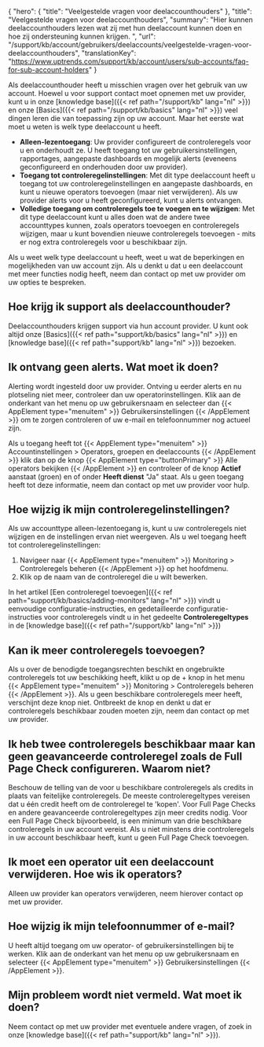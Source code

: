 {
  "hero": {
    "title": "Veelgestelde vragen voor deelaccounthouders"
  },
  "title": "Veelgestelde vragen voor deelaccounthouders",
  "summary": "Hier kunnen deelaccounthouders lezen wat zij met hun deelaccount kunnen doen en hoe zij ondersteuning kunnen krijgen. ",
  "url": "/support/kb/account/gebruikers/deelaccounts/veelgestelde-vragen-voor-deelaccounthouders",
  "translationKey": "https://www.uptrends.com/support/kb/account/users/sub-accounts/faq-for-sub-account-holders"
}

Als deelaccounthouder heeft u misschien vragen over het gebruik van uw account. Hoewel u voor support contact moet opnemen met uw provider, kunt u in onze [knowledge base]({{< ref path="/support/kb" lang="nl" >}}) en onze [Basics]({{< ref path="/support/kb/basics" lang="nl" >}}) veel dingen leren die van toepassing zijn op uw account. Maar het eerste wat moet u weten is welk type deelaccount u heeft.

-   **Alleen-lezentoegang**: Uw provider configureert de controleregels voor u en onderhoudt ze. U heeft toegang tot uw gebruikersinstellingen, rapportages, aangepaste dashboards en mogelijk alerts (eveneens geconfigureerd en onderhouden door uw provider).
-   **Toegang tot controleregelinstellingen**: Met dit type deelaccount heeft u toegang tot uw controleregelinstellingen en aangepaste dashboards, en kunt u nieuwe operators toevoegen (maar niet verwijderen). Als uw provider alerts voor u heeft geconfigureerd, kunt u alerts ontvangen.
-   **Volledige toegang om controleregels toe te voegen en te wijzigen**: Met dit type deelaccount kunt u alles doen wat de andere twee accounttypes kunnen, zoals operators toevoegen en controleregels wijzigen, maar u kunt bovendien nieuwe controleregels toevoegen - mits er nog extra controleregels voor u beschikbaar zijn.

Als u weet welk type deelaccount u heeft, weet u wat de beperkingen en mogelijkheden van uw account zijn. Als u denkt u dat u een deelaccount met meer functies nodig heeft, neem dan contact op met uw provider om uw opties te bespreken.


## Hoe krijg ik support als deelaccounthouder?

Deelaccounthouders krijgen support via hun account provider. U kunt ook altijd onze [Basics]({{< ref path="support/kb/basics" lang="nl" >}}) en [knowledge base]({{< ref path="support/kb" lang="nl" >}}) bezoeken.

## Ik ontvang geen alerts. Wat moet ik doen?

Alerting wordt ingesteld door uw provider. Ontving u eerder alerts en nu plotseling niet meer, controleer dan uw operatorinstellingen. Klik aan de onderkant van het menu op uw gebruikersnaam en selecteer dan {{< AppElement type="menuitem" >}} Gebruikersinstellingen {{< /AppElement >}} om te zorgen controleren of uw e-mail en telefoonnummer nog actueel zijn. 

Als u toegang heeft tot {{< AppElement type="menuitem" >}} Accountinstellingen > Operators, groepen en deelaccounts {{< /AppElement >}} klik dan op de knop {{< AppElement type="buttonPrimary" >}} Alle operators bekijken {{< /AppElement >}} en controleer of de knop **Actief** aanstaat (groen) en of onder **Heeft dienst** "Ja" staat. Als u geen toegang heeft tot deze informatie, neem dan contact op met uw provider voor hulp.

## Hoe wijzig ik mijn controleregelinstellingen?

Als uw accounttype alleen-lezentoegang is, kunt u uw controleregels niet wijzigen en de instellingen ervan niet weergeven. Als u wel toegang heeft tot controleregelinstellingen:

1.  Navigeer naar {{< AppElement type="menuitem" >}} Monitoring > Controleregels beheren {{< /AppElement >}} op het hoofdmenu.
2.  Klik op de naam van de controleregel die u wilt bewerken.

In het artikel [Een controleregel toevoegen]({{< ref path="support/kb/basics/adding-monitors" lang="nl" >}}) vindt u eenvoudige configuratie-instructies, en gedetailleerde configuratie-instructies voor controleregels vindt u in het gedeelte **Controleregeltypes** in de [knowledge base]({{< ref path="/support/kb" lang="nl" >}})

## Kan ik meer controleregels toevoegen?

Als u over de benodigde toegangsrechten beschikt en ongebruikte controleregels tot uw beschikking heeft, klikt u op de + knop in het menu {{< AppElement type="menuitem" >}} Monitoring > Controleregels beheren {{< /AppElement >}}. Als u geen beschikbare controleregels meer heeft, verschijnt deze knop niet. Ontbreekt de knop en denkt u dat er controleregels beschikbaar zouden moeten zijn, neem dan contact op met uw provider.

## Ik heb twee controleregels beschikbaar maar kan geen geavanceerde controleregel zoals de Full Page Check configureren. Waarom niet?

Beschouw de telling van de voor u beschikbare controleregels als credits in plaats van feitelijke controleregels. De meeste controleregeltypes vereisen dat u één credit heeft om de controleregel te 'kopen'. Voor Full Page Checks en andere geavanceerde controleregeltypes zijn meer credits nodig. Voor een Full Page Check bijvoorbeeld, is een minimum van drie beschikbare controleregels in uw account vereist. Als u niet minstens drie controleregels in uw account beschikbaar heeft, kunt u geen Full Page Check toevoegen.

## Ik moet een operator uit een deelaccount verwijderen. Hoe wis ik operators?

Alleen uw provider kan operators verwijderen, neem hierover contact op met uw provider.

## Hoe wijzig ik mijn telefoonnummer of e-mail?

U heeft altijd toegang om uw operator- of gebruikersinstellingen bij te werken. Klik aan de onderkant van het menu op uw gebruikersnaam en selecteer {{< AppElement type="menuitem" >}} Gebruikersinstellingen {{< /AppElement >}}.

## Mijn probleem wordt niet vermeld. Wat moet ik doen?

Neem contact op met uw provider met eventuele andere vragen, of zoek in onze [knowledge base]({{< ref path="support/kb" lang="nl" >}}).
